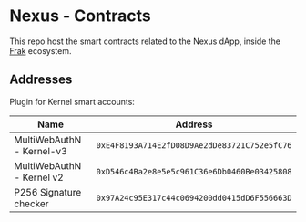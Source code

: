 # Nexus - Contracts

This repo host the smart contracts related to the Nexus dApp, inside the [Frak](https://frak.id/) ecosystem.

## Addresses

Plugin for Kernel smart accounts:

| Name                          | Address                                       |
|--                             |--                                             |
| MultiWebAuthN - Kernel-v3     | `0xE4F8193A714E2fD08D9Ae2dDe83721C752e5fC76`  |
| MultiWebAuthN - Kernel v2     | `0xD546c4Ba2e8e5e5c961C36e6Db0460Be03425808`  |
| P256 Signature checker        | `0x97A24c95E317c44c0694200dd0415dD6F556663D`  |